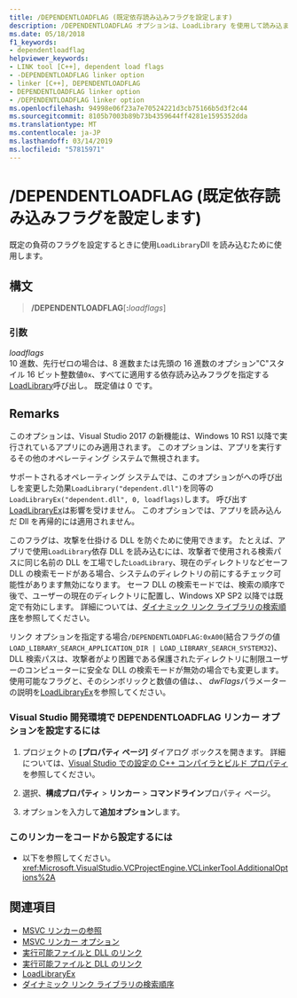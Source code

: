 ```yaml
---
title: /DEPENDENTLOADFLAG (既定依存読み込みフラグを設定します)
description: /DEPENDENTLOADFLAG オプションは、LoadLibrary を使用して読み込まれた Dll の既定のフラグを設定します。
ms.date: 05/18/2018
f1_keywords:
- dependentloadflag
helpviewer_keywords:
- LINK tool [C++], dependent load flags
- -DEPENDENTLOADFLAG linker option
- linker [C++], DEPENDENTLOADFLAG
- DEPENDENTLOADFLAG linker option
- /DEPENDENTLOADFLAG linker option
ms.openlocfilehash: 94998e06f23a7e70524221d3cb75166b5d3f2c44
ms.sourcegitcommit: 8105b7003b89b73b4359644ff4281e1595352dda
ms.translationtype: MT
ms.contentlocale: ja-JP
ms.lasthandoff: 03/14/2019
ms.locfileid: "57815971"
---
```

# <a name="dependentloadflag-set-default-dependent-load-flags"></a>/DEPENDENTLOADFLAG (既定依存読み込みフラグを設定します)

既定の負荷のフラグを設定するときに使用`LoadLibrary`Dll を読み込むために使用します。

## <a name="syntax"></a>構文

> **/DEPENDENTLOADFLAG**[**:**_loadflags_]

### <a name="arguments"></a>引数

*loadflags*<br/>
10 進数、先行ゼロの場合は、8 進数または先頭の 16 進数のオプション"C"スタイル 16 ビット整数値`0x`、すべてに適用する依存読み込みフラグを指定する[LoadLibrary](/windows/desktop/api/libloaderapi/nf-libloaderapi-loadlibraryexa)呼び出し。 既定値は 0 です。

## <a name="remarks"></a>Remarks

このオプションは、Visual Studio 2017 の新機能は、Windows 10 RS1 以降で実行されているアプリにのみ適用されます。 このオプションは、アプリを実行するその他のオペレーティング システムで無視されます。

サポートされるオペレーティング システムでは、このオプションがへの呼び出しを変更した効果`LoadLibrary("dependent.dll")`を同等の`LoadLibraryEx("dependent.dll", 0, loadflags)`します。 呼び出す[LoadLibraryEx](/windows/desktop/api/libloaderapi/nf-libloaderapi-loadlibraryexa)は影響を受けません。 このオプションでは、アプリを読み込んだ Dll を再帰的には適用されません。

このフラグは、攻撃を仕掛ける DLL を防ぐために使用できます。 たとえば、アプリで使用`LoadLibrary`依存 DLL を読み込むには、攻撃者で使用される検索パスに同じ名前の DLL を工場でした`LoadLibrary`、現在のディレクトリなどセーフ DLL の検索モードがある場合、システムのディレクトリの前にするチェック可能性があります無効になります。 セーフ DLL の検索モードでは、検索の順序で後で、ユーザーの現在のディレクトリに配置し、Windows XP SP2 以降では既定で有効にします。 詳細については、[ダイナミック リンク ライブラリの検索順序](/windows/desktop/Dlls/dynamic-link-library-search-order)を参照してください。

リンク オプションを指定する場合`/DEPENDENTLOADFLAG:0xA00`(結合フラグの値`LOAD_LIBRARY_SEARCH_APPLICATION_DIR | LOAD_LIBRARY_SEARCH_SYSTEM32`)、DLL 検索パスは、攻撃者がより困難である保護されたディレクトリに制限ユーザーのコンピューターに安全な DLL の検索モードが無効の場合でも変更します。 使用可能なフラグと、そのシンボリックと数値の値は、、 *dwFlags*パラメーターの説明を[LoadLibraryEx](/windows/desktop/api/libloaderapi/nf-libloaderapi-loadlibraryexa)を参照してください。

### <a name="to-set-the-dependentloadflag-linker-option-in-the-visual-studio-development-environment"></a>Visual Studio 開発環境で DEPENDENTLOADFLAG リンカー オプションを設定するには

1. プロジェクトの **[プロパティ ページ]** ダイアログ ボックスを開きます。 詳細については、[Visual Studio での設定の C++ コンパイラとビルド プロパティ](../working-with-project-properties.md)を参照してください。

1. 選択、**構成プロパティ** > **リンカー** > **コマンドライン**プロパティ ページ。

1. オプションを入力して**追加オプション**します。

### <a name="to-set-this-linker-option-programmatically"></a>このリンカーをコードから設定するには

- 以下を参照してください。<xref:Microsoft.VisualStudio.VCProjectEngine.VCLinkerTool.AdditionalOptions%2A>

## <a name="see-also"></a>関連項目

- [MSVC リンカーの参照](linking.md)
- [MSVC リンカー オプション](linker-options.md)
- [実行可能ファイルと DLL のリンク](../linking-an-executable-to-a-dll.md#linking-implicitly)
- [実行可能ファイルと DLL のリンク](../linking-an-executable-to-a-dll.md#determining-which-linking-method-to-use)
- [LoadLibraryEx](/windows/desktop/api/libloaderapi/nf-libloaderapi-loadlibraryexa)
- [ダイナミック リンク ライブラリの検索順序](/windows/desktop/Dlls/dynamic-link-library-search-order)
